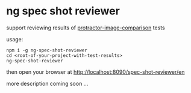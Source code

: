ng spec shot reviewer
=====================

support reviewing results of [protractor-image-comparison](https://www.npmjs.com/package/protractor-image-comparison) tests

usage:
```shell
npm i -g ng-spec-shot-reviewer
cd <root-of-your-project-with-test-results>
ng-spec-shot-reviewer
```
then open your browser at [http://localhost:8090/spec-shot-reviewer/en](http://localhost:8090/ssr-en)

more description coming soon ...
